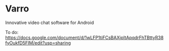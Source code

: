 # Varro
Innovative video chat software for Android

To do:
https://docs.google.com/document/d/1wLFP1tiFCsBAXjpItApqdrFhTBttyR38fyOukfD5FIM/edit?usp=sharing
